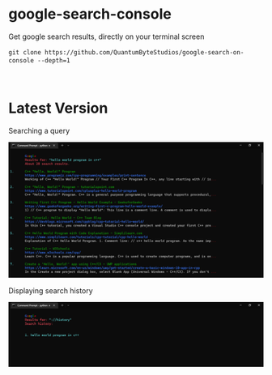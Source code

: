 # google-search-console
Get google search results, directly on your terminal screen

    git clone https://github.com/QuantumByteStudios/google-search-on-console --depth=1
   
<br>

# Latest Version
Searching a query
<p align="center">
  <img src="src/images/runtime.png">
</p>

Displaying search history
<p align="center">
  <img src="src/images/history.png">
</p>

<!--

# Old Version (Requires API Key)
Runtime Screenshot   

<p align="center">
  <img src="src/images/runtime.png">
</p>
<br>

Solution if you find this error:

<p align="center">
  <img src="src/images/getAPIKeyError.png">
</p>

If you find this error kindly create a file `apiKey.py` in `src` folder and create python function & paste your `api key` as shown below:

<p align="center">
  <img src="src/images/getAPIKeyFunction.png">
</p> -->
